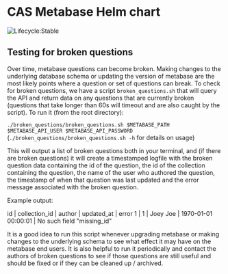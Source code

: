 # CAS Metabase Helm chart

![Lifecycle:Stable](https://img.shields.io/badge/Lifecycle-Stable-97ca00)

## Testing for broken questions

Over time, metabase questions can become broken. Making changes to the underlying database schema or updating the version of metabase are the most likely points where a question or set of questions can break. To check for broken questions, we have a script `broken_questions.sh` that will query the API and return data on any questions that are currently broken (questions that take longer than 60s will timeout and are also caught by the script).
To run it (from the root directory):

`./broken_questions/broken_questions.sh $METABASE_PATH $METABASE_API_USER $METABASE_API_PASSWORD`
(`./broken_questions/broken_questions.sh -h` for details on usage)

This will output a list of broken questions both in your terminal, and (if there are broken questions) it will create a timestamped logfile with the broken question data containing the id of the question, the id of the collection containing the question, the name of the user who authored the question, the timestamp of when that question was last updated and the error message associated with the broken question.

Example output:

id | collection_id |   author   |    updated_at       |         error
1  |       1       |  Joey Joe  | 1970-01-01 00:00:01 | No such field "missing_id"

It is a good idea to run this script whenever upgrading metabase or making changes to the underlying schema to see what effect it may have on the metabase end users. It is also helpful to run it periodically and contact the authors of broken questions to see if those questions are still useful and should be fixed or if they can be cleaned up / archived.

